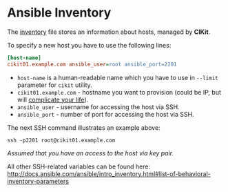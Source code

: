 # Ansible Inventory

The [inventory](../../../inventory) file stores an information about hosts, managed by **CIKit**.

To specify a new host you have to use the following lines:

```ini
[host-name]
cikit01.example.com ansible_user=root ansible_port=2201
```

- `host-name` is a human-readable name which you have to use in `--limit` parameter for `cikit` utility.
- `cikit01.example.com` - hostname you want to provision (could be IP, but will [complicate your life](../../matrix/domain)).
- `ansible_user` - username for accessing the host via SSH.
- `ansible_port` - number of port for accessing the host via SSH.

The next SSH command illustrates an example above:

```shell
ssh -p2201 root@cikit01.example.com
```

*Assumed that you have an access to the host via key pair.*

All other SSH-related variables can be found here: http://docs.ansible.com/ansible/intro_inventory.html#list-of-behavioral-inventory-parameters
